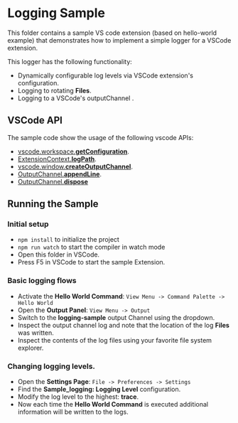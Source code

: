 # Logging Sample

This folder contains a sample VS code extension (based on hello-world example) that demonstrates
how to implement a simple logger for a VSCode extension.

This logger has the following functionality:
- Dynamically configurable log levels via VSCode extension's configuration.
- Logging to rotating **Files**.
- Logging to a VSCode's outputChannel  .

## VSCode API

The sample code show the usage of the following vscode APIs:
- [vscode.workspace.**getConfiguration**](https://code.visualstudio.com/api/references/vscode-api#workspace.getConfiguration). 
- [ExtensionContext.**logPath**](https://code.visualstudio.com/api/references/vscode-api#ExtensionContext.logPath).
- [vscode.window.**createOutputChannel**](https://code.visualstudio.com/api/references/vscode-api#window.createOutputChannel).
- [OutputChannel.**appendLine**](https://code.visualstudio.com/api/references/vscode-api#OutputChannel.appendLine).
- [OutputChannel.**dispose**](https://code.visualstudio.com/api/references/vscode-api#OutputChannel.dispose)

## Running the Sample

### Initial setup
- `npm install` to initialize the project
- `npm run watch` to start the compiler in watch mode
- Open this folder in VSCode.
- Press F5 in VSCode to start the sample Extension.

### Basic logging flows
- Activate the **Hello World Command**: `View Menu -> Command Palette -> Hello World`
- Open the **Output Panel**: `View Menu -> Output`
- Switch to the **logging-sample** output Channel using the dropdown.
- Inspect the output channel log and note that the location of the log **Files** was written.
- Inspect the contents of the log files using your favorite file system explorer.

### Changing logging levels.
- Open the **Settings Page**: `File -> Preferences -> Settings`
- Find the **Sample_logging: Logging Level** configuration.
- Modify the log level to the highest: **trace**.
- Now each time the **Hello World Command** is executed additional information will be written to the logs.
